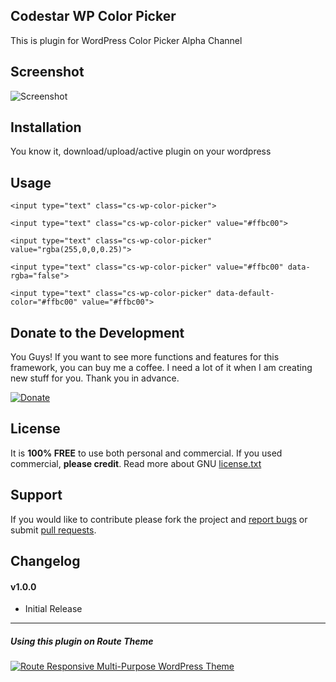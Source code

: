 ## Codestar WP Color Picker

This is plugin for WordPress Color Picker Alpha Channel

## Screenshot

![Screenshot](https://cloud.githubusercontent.com/assets/1313301/5568900/720bc2e0-8f6e-11e4-8efe-fa9f16ab01ed.png)

## Installation
You know it, download/upload/active plugin on your wordpress

## Usage
`<input type="text" class="cs-wp-color-picker">`

`<input type="text" class="cs-wp-color-picker" value="#ffbc00">`

`<input type="text" class="cs-wp-color-picker" value="rgba(255,0,0,0.25)">`

`<input type="text" class="cs-wp-color-picker" value="#ffbc00" data-rgba="false">`

`<input type="text" class="cs-wp-color-picker" data-default-color="#ffbc00" value="#ffbc00">`

## Donate to the Development
You Guys! If you want to see more functions and features for this framework, you can buy me a coffee. I need a lot of it when I am creating new stuff for you. Thank you in advance.

[![Donate](https://www.paypal.com/en_US/i/btn/btn_donateCC_LG.gif)](https://www.paypal.com/cgi-bin/webscr?cmd=_donations&business=info%40codestarlive%2ecom&lc=US&item_name=Codestar%20Framework&no_note=0&currency_code=USD&bn=PP%2dDonationsBF%3abtn_donate_LG%2egif%3aNonHostedGuest)

## License
It is **100% FREE** to use both personal and commercial. If you used commercial, **please credit**.
Read more about GNU [license.txt](http://www.gnu.org/licenses/gpl-2.0.txt)

## Support
If you would like to contribute please fork the project and <a href="https://github.com/Codestar/codestar-wp-color-picker/issues">report bugs</a> or submit <a href="https://github.com/Codestar/codestar-wp-color-picker/pulls">pull requests</a>.

## Changelog
#### v1.0.0
- Initial Release

---

##### Using this plugin on Route Theme
[![Route Responsive Multi-Purpose WordPress Theme](http://s3.routewp.com/promo/userbox/route-preview-promo.png)](http://themeforest.net/item/route-responsive-multipurpose-wordpress-theme/8815770?ref=Codestar)
